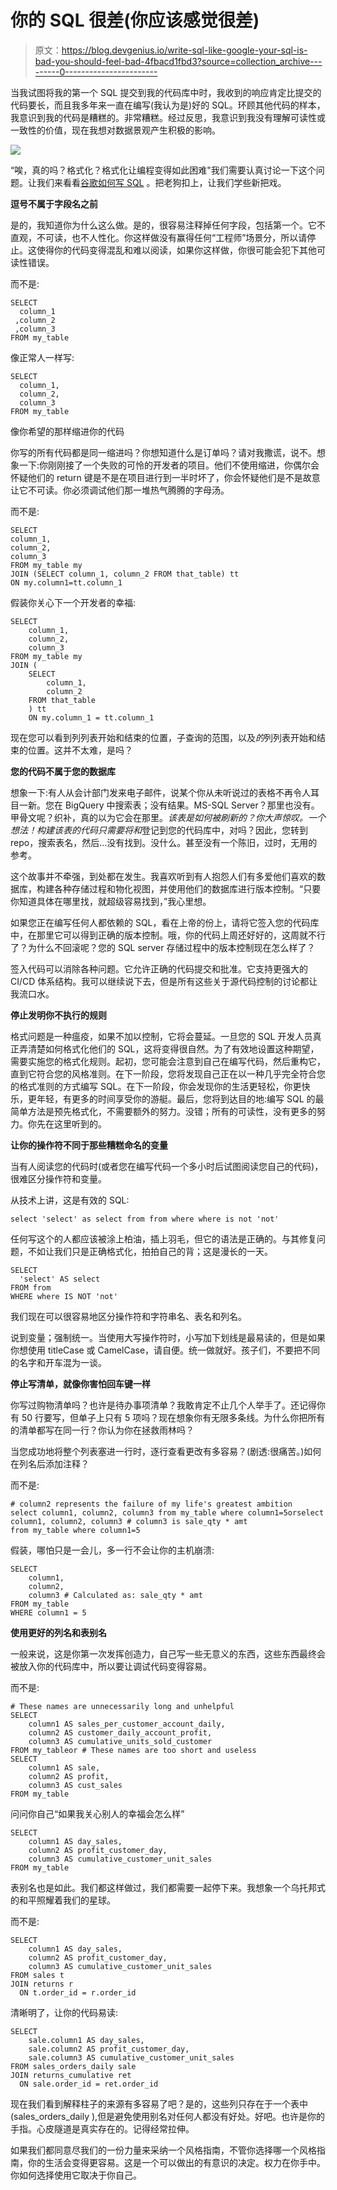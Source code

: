 # 你的 SQL 很差(你应该感觉很差)

> 原文：<https://blog.devgenius.io/write-sql-like-google-your-sql-is-bad-you-should-feel-bad-4fbacd1fbd3?source=collection_archive---------0----------------------->

当我试图将我的第一个 SQL 提交到我的代码库中时，我收到的响应肯定比提交的代码要长，而且我多年来一直在编写(我认为是)好的 SQL。环顾其他代码的样本，我意识到我的代码是糟糕的。非常糟糕。经过反思，我意识到我没有理解可读性或一致性的价值，现在我想对数据景观产生积极的影响。

![](img/e00f61811312629a888d59733fcd1a53.png)

“唉，真的吗？格式化？格式化让编程变得如此困难"我们需要认真讨论一下这个问题。让我们来看看[谷歌如何写 SQL](https://cloud.google.com/bigquery/docs/reference/standard-sql/query-syntax) 。把老狗扣上，让我们学些新把戏。

**逗号不属于字段名之前**

是的，我知道你为什么这么做。是的，很容易注释掉任何字段，包括第一个。它不直观，不可读，也不人性化。你这样做没有赢得任何“工程师”场景分，所以请停止。这使得你的代码变得混乱和难以阅读，如果你这样做，你很可能会犯下其他可读性错误。

而不是:

```
SELECT
  column_1
 ,column_2
 ,column_3
FROM my_table
```

像正常人一样写:

```
SELECT
  column_1,
  column_2,
  column_3
FROM my_table
```

像你希望的那样缩进你的代码

你写的所有代码都是同一缩进吗？你想知道什么是订单吗？请对我撒谎，说不。想象一下:你刚刚接了一个失败的可怜的开发者的项目。他们不使用缩进，你偶尔会怀疑他们的 return 键是不是在项目进行到一半时坏了，你会怀疑他们是不是故意让它不可读。你必须调试他们那一堆热气腾腾的字母汤。

而不是:

```
SELECT
column_1,
column_2,
column_3
FROM my_table my
JOIN (SELECT column_1, column_2 FROM that_table) tt 
ON my.column1=tt.column_1
```

假装你关心下一个开发者的幸福:

```
SELECT
    column_1,
    column_2,
    column_3
FROM my_table my
JOIN (
    SELECT 
        column_1, 
        column_2 
    FROM that_table
    ) tt 
    ON my.column_1 = tt.column_1
```

现在您可以看到列列表开始和结束的位置，子查询的范围，以及*的*列列表开始和结束的位置。这并不太难，是吗？

**您的代码不属于您的数据库**

想象一下:有人从会计部门发来电子邮件，说某个你从未听说过的表格不再令人耳目一新。您在 BigQuery 中搜索表；没有结果。MS-SQL Server？那里也没有。甲骨文呢？织补，真的以为它会在那里。*该表是如何被刷新的？*你大声惊叹。一个想法！构建该表的代码只需要将*和*登记到您的代码库中，对吗？因此，您转到 repo，搜索表名，然后…没有找到。没什么。甚至没有一个陈旧，过时，无用的参考。

这个故事并不牵强，到处都在发生。我喜欢听到有人抱怨人们有多爱他们喜欢的数据库，构建各种存储过程和物化视图，并使用他们的数据库进行版本控制。“只要你知道具体在哪里找，就超级容易找到，”我心里想。

如果您正在编写任何人都依赖的 SQL，看在上帝的份上，请将它签入您的代码库中，在那里它可以得到正确的版本控制。哦，你的代码上周还好好的，这周就不行了？为什么不回滚呢？您的 SQL server 存储过程中的版本控制现在怎么样了？

签入代码可以消除各种问题。它允许正确的代码提交和批准。它支持更强大的 CI/CD 体系结构。我可以继续说下去，但是所有这些关于源代码控制的讨论都让我流口水。

**停止发明你不执行的规则**

格式问题是一种瘟疫，如果不加以控制，它将会蔓延。一旦您的 SQL 开发人员真正弄清楚如何格式化他们的 SQL，这将变得很自然。为了有效地设置这种期望，需要实施您的格式化规则。起初，您可能会注意到自己在编写代码，然后重构它，直到它符合您的风格准则。在下一阶段，您将发现自己正在以一种几乎完全符合您的格式准则的方式编写 SQL。在下一阶段，你会发现你的生活更轻松，你更快乐，更年轻，有更多的时间享受你的游艇。最后，您将到达目的地:编写 SQL 的最简单方法是预先格式化，不需要额外的努力。没错；所有的可读性，没有更多的努力。你先在这里听到的。

**让你的操作符不同于那些糟糕命名的变量**

当有人阅读您的代码时(或者您在编写代码一个多小时后试图阅读您自己的代码)，很难区分操作符和变量。

从技术上讲，这是有效的 SQL:

```
select 'select' as select from from where where is not 'not'
```

任何写这个的人都应该被涂上柏油，插上羽毛，但它的语法是正确的。与其修复问题，不如让我们只是正确格式化，拍拍自己的背；这是漫长的一天。

```
SELECT
  'select' AS select 
FROM from 
WHERE where IS NOT 'not'
```

我们现在可以很容易地区分操作符和字符串名、表名和列名。

说到变量；强制统一。当使用大写操作符时，小写加下划线是最易读的，但是如果你想使用 titleCase 或 CamelCase，请自便。统一做就好。孩子们，不要把不同的名字和开车混为一谈。

**停止写清单，就像你害怕回车键一样**

你写过购物清单吗？也许是待办事项清单？我敢肯定不止几个人举手了。还记得你有 50 行要写，但单子上只有 5 项吗？现在想象你有无限多条线。为什么你把所有的清单都写在同一行？你认为你在拯救雨林吗？

当您成功地将整个列表塞进一行时，逐行查看更改有多容易？(剧透:很痛苦。)如何在列名后添加注释？

而不是:

```
# column2 represents the failure of my life's greatest ambition
select column1, column2, column3 from my_table where column1=5orselect column1, column2, column3 # column3 is sale_qty * amt
from my_table where column1=5
```

假装，哪怕只是一会儿，多一行不会让你的主机崩溃:

```
SELECT
    column1,
    column2, 
    column3 # Calculated as: sale_qty * amt
FROM my_table 
WHERE column1 = 5
```

**使用更好的列名和表别名**

一般来说，这是你第一次发挥创造力，自己写一些无意义的东西，这些东西最终会被放入你的代码库中，所以要让调试代码变得容易。

而不是:

```
# These names are unnecessarily long and unhelpful
SELECT
    column1 AS sales_per_customer_account_daily,
    column2 AS customer_daily_account_profit,
    column3 AS cumulative_units_sold_customer
FROM my_tableor # These names are too short and useless
SELECT
    column1 AS sale,
    column2 AS profit,
    column3 AS cust_sales
FROM my_table
```

问问你自己“如果我关心别人的幸福会怎么样”

```
SELECT
    column1 AS day_sales,
    column2 AS profit_customer_day,
    column3 AS cumulative_customer_unit_sales
FROM my_table
```

表别名也是如此。我们都这样做过，我们都需要一起停下来。我想象一个乌托邦式的和平照耀着我们的星球。

而不是:

```
SELECT
    column1 AS day_sales,
    column2 AS profit_customer_day,
    column3 AS cumulative_customer_unit_sales
FROM sales t
JOIN returns r
  ON t.order_id = r.order_id
```

清晰明了，让你的代码易读:

```
SELECT
    sale.column1 AS day_sales,
    sale.column2 AS profit_customer_day,
    sale.column3 AS cumulative_customer_unit_sales
FROM sales_orders_daily sale
JOIN returns_cumulative ret
  ON sale.order_id = ret.order_id
```

现在我们看到解释柱子的来源有多容易了吧？是的，这些列只存在于一个表中(sales_orders_daily ),但是避免使用别名对任何人都没有好处。好吧。也许是你的手指。心皮隧道是真实存在的。记得经常拉伸。

如果我们都同意尽我们的一份力量来采纳一个风格指南，不管你选择哪一个风格指南，你的生活会变得更容易。这是一个可以做出的有意识的决定。权力在你手中。你如何选择使用它取决于你自己。
